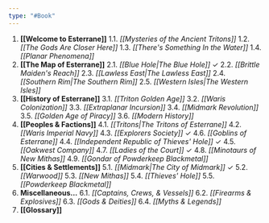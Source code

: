 ```yaml
---
type: "#Book"
---
```

1. **[[Welcome to Esterrane]]**
	1.1. *[[Mysteries of the Ancient Tritons]]*
	1.2. *[[The Gods Are Closer Here]]*
	1.3. *[[There's Something In the Water]]*
	1.4. *[[Planar Phenomena]]*
2. **[[The Map of Esterrane]]**
	2.1. *[[Blue Hole|The Blue Hole]]* ✓
	2.2. *[[Brittle Maiden's Reach]]*
	2.3. *[[Lawless East|The Lawless East]]*
	2.4. *[[Southern Rim|The Southern Rim]]*
	2.5. *[[Western Isles|The Western Isles]]*
3. **[[History of Esterrane]]**
	3.1. *[[Triton Golden Age]]*
	3.2. *[[Waris Colonization]]* 
	3.3. *[[Extraplanar Incursion]]*
	3.4. *[[Midmark Revolution]]*
	3.5. *[[Golden Age of Piracy]]*
	3.6. *[[Modern History]]*
4. **[[Peoples & Factions]]**
	4.1. *[[Tritons|The Tritons of Esterrane]]*
	4.2. *[[Waris Imperial Navy]]*
	4.3. *[[Explorers Society]]* ✓
	4.6. *[[Goblins of Esterrane]]*
	4.4. *[[Independent Republic of Thieves' Hole]]* ✓
	4.5. *[[Oakwest Company]]*
	4.7. *[[Ladies of the Court]]* ✓
	4.8. *[[Minotaurs of New Mithas]]*
	4.9. *[[Gondar of Powderkeep Blackmetal]]*
5. **[[Cities & Settlements]]**
	5.1. *[[Midmark|The City of Midmark]]* ✓
	5.2. *[[Warwood]]*
	5.3. *[[New Mithas]]*
	5.4. *[[Thieves' Hole]]*
	5.5. *[[Powderkeep Blackmetal]]*
6. **Miscellaneous...**
	6.1. *[[Captains, Crews, & Vessels]]*
	6.2. *[[Firearms & Explosives]]*
	6.3. *[[Gods & Deities]]*
	6.4. *[[Myths & Legends]]*
7. **[[Glossary]]**